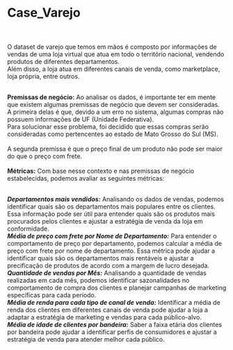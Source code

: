 # Case_Varejo <br><br>

O dataset de varejo que temos em mãos é composto por informações de vendas de uma loja virtual que atua em todo o território nacional, vendendo produtos de diferentes departamentos.<br> Além disso, a loja atua em diferentes canais de venda, como marketplace, loja própria, entre outros.<br><br>

**Premissas de negócio:** Ao analisar os dados, é importante ter em mente que existem algumas premissas de negócio que devem ser consideradas. <br>A primeira delas é que, devido a um erro no sistema, algumas compras não possuem informações de UF (Unidade Federativa).<br> Para solucionar esse problema, foi decidido que essas compras serão consideradas como pertencentes ao estado de Mato Grosso do Sul (MS).<br><br> A segunda premissa é que o preço final de um produto não pode ser maior do que o preço com frete.
<br><br>
**Métricas:** Com base nesse contexto e nas premissas de negócio estabelecidas, podemos avaliar as seguintes métricas:<br><br>

***Departamentos mais vendidos:*** Analisando os dados de vendas, podemos identificar quais são os departamentos mais populares entre os clientes. Essa informação pode ser útil para entender quais são os produtos mais procurados pelos clientes e ajustar a estratégia de venda da loja em conformidade.<br>
***Média de preço com frete por Nome de Departamento:*** Para entender o comportamento de preço por departamento, podemos calcular a média de preço com frete por nome de departamento. Essa métrica pode ajudar a identificar quais são os departamentos mais rentáveis e ajustar a precificação de produtos de acordo com a margem de lucro desejada.<br>
***Quantidade de vendas por Mês:*** Analisando a quantidade de vendas realizadas em cada mês, podemos identificar sazonalidades no comportamento de compra dos clientes e planejar campanhas de marketing específicas para cada período.<br>
***Média de renda para cada tipo de canal de venda:*** Identificar a média de renda dos clientes em diferentes canais de venda pode ajudar a loja a adaptar a estratégia de marketing e vendas para cada público-alvo.<br>
***Média de idade de clientes por bandeira:*** Saber a faixa etária dos clientes por bandeira pode ajudar a identificar perfis de consumidores e ajustar a estratégia de venda para atender melhor cada público.
